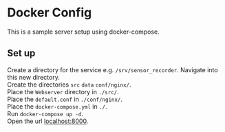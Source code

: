 # Docker Config
This is a sample server setup using docker-compose.

## Set up
Create a directory for the service e.g. `/srv/sensor_recorder`. Navigate into this new directory.  
Create the directories `src` `data` `conf/nginx/`.  
Place the `Webserver` directory in `./src/`.  
Place the `default.conf` in `./conf/nginx/`.  
Place the `docker-compose.yml` in `./`.  
Run `docker-compose up -d`.  
Open the url [localhost:8000](http://localhost:8000).  
